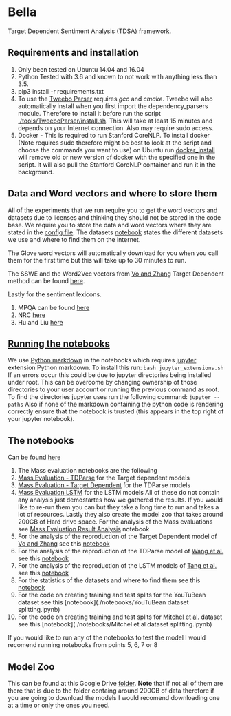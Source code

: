 # Bella

Target Dependent Sentiment Analysis (TDSA) framework.


## Requirements and installation
1. Only been tested on Ubuntu 14.04 and 16.04
2. Python Tested with 3.6 and known to not work with anything less than 3.5.
3. pip3 install -r requirements.txt
4. To use the [Tweebo Parser](./tools/TweeboParser) requires *gcc* and *cmake*. Tweebo will also automatically install when you first import the dependency_parsers module. Therefore to install it before run the script [./tools/TweeboParser/install.sh](./tools/TweeboParser/install.sh). This will take at least 15 minutes and depends on your Internet connection. Also may require sudo access.
5. Docker - This is required to run Stanford CoreNLP. To install docker (Note requires sudo therefore might be best to look at the script and choose the commands you want to use) on Ubuntu run [docker_install](./docker_install.sh) will remove old or new version of docker with the specified one in the script. It will also pull the Stanford CoreNLP container and run it in the background.

## Data and Word vectors and where to store them

All of the experiments that we run require you to get the word vectors and datasets due to licenses and thinking they should not be stored in the code base. We require you to store the data and word vectors where they are stated in the [config file](./config.yaml). The datasets [notebook](./notebooks/datasets.ipynb) states the different datasets we use and where to find them on the internet.

The Glove word vectors will automatically download for you when you call them for the first time but this will take up to 30 minutes to run.

The SSWE and the Word2Vec vectors from [Vo and Zhang](https://www.ijcai.org/Proceedings/15/Papers/194.pdf) Target Dependent method can be found [here](https://github.com/bluemonk482/tdparse/tree/master/resources/wordemb).

Lastly for the sentiment lexicons.
1. MPQA can be found [here](http://mpqa.cs.pitt.edu/lexicons/subj_lexicon/)
2. NRC [here](http://saifmohammad.com/WebPages/NRC-Emotion-Lexicon.htm)
3. Hu and Liu [here](https://www.cs.uic.edu/~liub/FBS/sentiment-analysis.html#lexicon)



## [Running the notebooks](./notebooks)
We use [Python markdown](https://jupyter-contrib-nbextensions.readthedocs.io/en/latest/nbextensions/python-markdown/readme.html) in the notebooks which requires [jupyter](http://jupyter.org/) extension Python markdown. To install this run:
`bash jupyter_extensions.sh`
If an errors occur this could be due to jupyter directories being installed under root. This can be overcome by changing ownership of those directories to your user account or running the previous command as root. To find the directories jupyter uses run the following command:
`jupyter --paths`
Also if none of the markdown containing the python code is rendering correctly ensure that the notebook is trusted (this appears in the top right of your jupyter notebook).

## The notebooks

Can be found [here](./notebooks)

1. The Mass evaluation notebooks are the following
  1. [Mass Evaluation - TDParse](./notebooks/Mass%20Evaluation%20-%20TDParse.ipynb) for the Target dependent models
  2. [Mass Evaluation - Target Dependent](./notebooks/Mass%20Evaluation%20-%20Target%20Dependent.ipynb) for the TDParse models
  3. [Mass Evaluation LSTM](./notebooks/Mass%20Evaluation%20LSTM.ipynb) for the LSTM models
  All of these do not contain any analysis just demostartes how we gathered the results. If you would like to re-run them you can but they take a long time to run and takes a lot of resources. Lastly they also create the model zoo that takes around 200GB of Hard drive space. For the analysis of the Mass evaluations see [Mass Evaluation Result Analysis](./notebooks/Mass%20Evaluation%20Result%20Analysis.ipynb) notebook
2. For the analysis of the reproduction of the Target Dependent model of [Vo and Zhang](https://www.ijcai.org/Proceedings/15/Papers/194.pdf) see this [notebook](./notebooks/target_model.ipynb)
3. For the analysis of the reproduction of the TDParse model of [Wang et al.](https://aclanthology.coli.uni-saarland.de/papers/E17-1046/e17-1046) see this [notebook](./notebooks/TDParse.ipynb)
4. For the analysis of the reproduction of the LSTM models of [Tang et al.](https://www.aclweb.org/anthology/C16-1311) see this [notebook](./notebooks/LSTM.ipynb)
5. For the statistics of the datasets and where to find them see this [notebook](./notebooks/datasets.ipynb)
6. For the code on creating training and test splits for the YouTuBean dataset see this [notebook](./notebooks/YouTuBean dataset splitting.ipynb)
7. For the code on creating training and test splits for [Mitchel et al.](https://www.aclweb.org/anthology/D13-1171) dataset see this [notebook](./notebooks/Mitchel et al dataset splitting.ipynb) 

If you would like to run any of the notebooks to test the model I would recomend running notebooks from points 5, 6, 7 or 8


## Model Zoo

This can be found at this Google Drive [folder](https://drive.google.com/open?id=1hvt2bphAh9wKFRd0JFWU7pkf1yPee4RR). **Note** that if not all of them are there that is due to the folder containg around 200GB of data therefore if you are going to download the models I would recomend downloading one at a time or only the ones you need.
